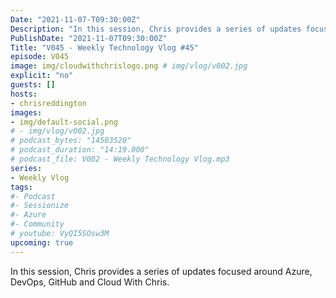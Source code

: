 ```yaml
---
Date: "2021-11-07-T09:30:00Z"
Description: "In this session, Chris provides a series of updates focused around Azure, DevOps, GitHub and Cloud With Chris."
PublishDate: "2021-11-07T09:30:00Z"
Title: "V045 - Weekly Technology Vlog #45"
episode: V045
image: img/cloudwithchrislogo.png # img/vlog/v002.jpg
explicit: "no"
guests: []
hosts:
- chrisreddington
images:
- img/default-social.png
# - img/vlog/v002.jpg
# podcast_bytes: "14503520"
# podcast_duration: "14:19.000"
# podcast_file: V002 - Weekly Technology Vlog.mp3
series:
- Weekly Vlog
tags:
#- Podcast
#- Sessionize
#- Azure
#- Community
# youtube: VyQI5SOsw3M
upcoming: true
---
```

In this session, Chris provides a series of updates focused around Azure, DevOps, GitHub and Cloud With Chris.